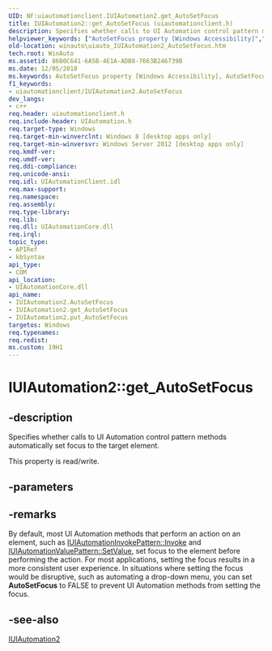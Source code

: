 ```yaml
---
UID: NF:uiautomationclient.IUIAutomation2.get_AutoSetFocus
title: IUIAutomation2::get_AutoSetFocus (uiautomationclient.h)
description: Specifies whether calls to UI Automation control pattern methods automatically set focus to the target element.helpviewer_keywords: ["AutoSetFocus property [Windows Accessibility]","AutoSetFocus property [Windows Accessibility]","IUIAutomation2 interface","IUIAutomation2 interface [Windows Accessibility]","AutoSetFocus property","IUIAutomation2.AutoSetFocus","IUIAutomation2.get_AutoSetFocus","IUIAutomation2::AutoSetFocus","IUIAutomation2::get_AutoSetFocus","IUIAutomation2::put_AutoSetFocus","get_AutoSetFocus","uiautomationclient/IUIAutomation2::AutoSetFocus","uiautomationclient/IUIAutomation2::get_AutoSetFocus","uiautomationclient/IUIAutomation2::put_AutoSetFocus","winauto.uiauto_IUIAutomation2_AutoSetFocus"]
old-location: winauto\uiauto_IUIAutomation2_AutoSetFocus.htm
tech.root: WinAuto
ms.assetid: 86B0C641-6A5B-4E1A-ADB8-7663B246739B
ms.date: 12/05/2018
ms.keywords: AutoSetFocus property [Windows Accessibility], AutoSetFocus property [Windows Accessibility],IUIAutomation2 interface, IUIAutomation2 interface [Windows Accessibility],AutoSetFocus property, IUIAutomation2.AutoSetFocus, IUIAutomation2.get_AutoSetFocus, IUIAutomation2::AutoSetFocus, IUIAutomation2::get_AutoSetFocus, IUIAutomation2::put_AutoSetFocus, get_AutoSetFocus, uiautomationclient/IUIAutomation2::AutoSetFocus, uiautomationclient/IUIAutomation2::get_AutoSetFocus, uiautomationclient/IUIAutomation2::put_AutoSetFocus, winauto.uiauto_IUIAutomation2_AutoSetFocus
f1_keywords:
- uiautomationclient/IUIAutomation2.AutoSetFocus
dev_langs:
- c++
req.header: uiautomationclient.h
req.include-header: UIAutomation.h
req.target-type: Windows
req.target-min-winverclnt: Windows 8 [desktop apps only]
req.target-min-winversvr: Windows Server 2012 [desktop apps only]
req.kmdf-ver: 
req.umdf-ver: 
req.ddi-compliance: 
req.unicode-ansi: 
req.idl: UIAutomationClient.idl
req.max-support: 
req.namespace: 
req.assembly: 
req.type-library: 
req.lib: 
req.dll: UIAutomationCore.dll
req.irql: 
topic_type:
- APIRef
- kbSyntax
api_type:
- COM
api_location:
- UIAutomationCore.dll
api_name:
- IUIAutomation2.AutoSetFocus
- IUIAutomation2.get_AutoSetFocus
- IUIAutomation2.put_AutoSetFocus
targetos: Windows
req.typenames: 
req.redist: 
ms.custom: 19H1
---
```


# IUIAutomation2::get_AutoSetFocus


## -description


Specifies whether calls to UI Automation control pattern methods automatically set focus to the target element.

This property is read/write.


## -parameters


## -remarks



 By default, most UI Automation methods that perform an action on an element, such as <a href="https://docs.microsoft.com/windows/desktop/api/uiautomationclient/nf-uiautomationclient-iuiautomationinvokepattern-invoke">IUIAutomationInvokePattern::Invoke</a> and <a href="https://docs.microsoft.com/windows/desktop/api/uiautomationclient/nf-uiautomationclient-iuiautomationvaluepattern-setvalue">IUIAutomationValuePattern::SetValue</a>, set focus to the element before performing the action. For most applications, setting the focus results in a more consistent user experience.  In situations where setting the focus would be disruptive, such as automating a drop-down menu, you can set <b>AutoSetFocus</b> to FALSE to prevent UI Automation methods from setting the focus. 




## -see-also




<a href="https://docs.microsoft.com/windows/desktop/api/uiautomationclient/nn-uiautomationclient-iuiautomation2">IUIAutomation2</a>
 

 

